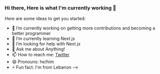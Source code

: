 ### Hi there, Here is what I'm currently working 👋

Here are some ideas to get you started:

- 🔭 I’m currently working on getting more contributions and becoming a better programmer
- 🌱 I’m currently learning Next.js
- 🤔 I’m looking for help with Next.js
- 💬 Ask me about Anything!
- 📫 How to reach me: [Twitter](https://twitter.com/)
- 😄 Pronouns: he/him
- ⚡ Fun fact: I'm from Lebanon
-->
